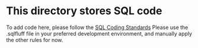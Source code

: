 This directory stores SQL code
=======
To add code here, please follow the [SQL Coding Standards](./tinman_SQL_schema_standard/README.md)
Please use the .sqlfluff file in your preferred development environment, and manually apply the other rules for now.
